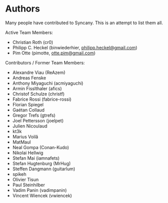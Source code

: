 Authors
=======
Many people have contributed to Syncany. This is an attempt to list them all.

Active Team Members:
- Christian Roth (cr0)
- Philipp C. Heckel (binwiederhier, philipp.heckel@gmail.com) 
- Pim Otte (pimotte, otte.pim@gmail.com)

Contributors / Former Team Members:
- Alexandre Viau (ReAzem)
- Andreas Fenske
- Anthony Miyaguchi (acmiyaguchi)
- Armin Fisslthaler (afics)
- Christof Schulze (christf)
- Fabrice Rossi (fabrice-rossi)
- Florian Spiegel
- Gaétan Collaud
- Gregor Trefs (gtrefs)
- Joel Pettersson (joelpet)
- Julien Nicoulaud
- kt3k
- Marius Voilă
- MatMaul
- Neal Gompa (Conan-Kudo)
- Nikolai Hellwig
- Stefan Mai (iamnafets)
- Stefan Hugtenburg (MrHug)
- Steffen Dangmann (guitarlum)
- spikeh
- Olivier Tisun
- Paul Steinhilber
- Vadim Panin (vadimpanin)
- Vincent Wiencek (vwiencek)
